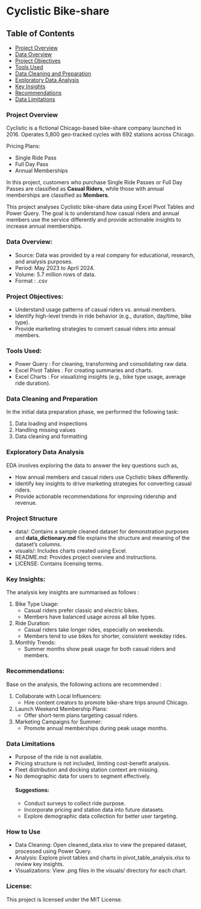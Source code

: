 # Cyclistic Bike-share

## Table of Contents
- [Project Overview](#project-overview)
- [Data Overview](#data-overview)
- [Project Objectives](#project-objectives)
- [Tools Used](#tools-used)
- [Data Cleaning and Preparation](#data-cleaning-and-preparation)
- [Exploratory Data Analysis](#exploratory-data-analysis)
- [Key Insights](#key-insights)
- [Recommendations](#recommendations)
- [Data Limitations](#data-limitations)

### Project Overview
Cyclistic is a fictional Chicago-based bike-share company launched in 2016. Operates 5,800 geo-tracked cycles with 692 stations across Chicago.

Pricing Plans:
- Single Ride Pass
- Full Day Pass
- Annual Memberships

In this project, customers who purchase Single Ride Passes or Full Day Passes are classified as **Casual Riders**, while those with annual memberships are classified as **Members**.

This project analyses Cyclistic bike-share data using Excel Pivot Tables and Power Query. The goal is to understand how casual riders and annual members use the service differently and provide actionable insights to increase annual memberships.

### Data Overview:
- Source: Data was provided by a real company for educational, research, and analysis purposes.
- Period: May 2023 to April 2024.
- Volume: 5.7 million rows of data.
- Format : .csv

### Project Objectives:
- Understand usage patterns of casual riders vs. annual members.
- Identify high-level trends in ride behavior (e.g., duration, day/time, bike type).
- Provide marketing strategies to convert casual riders into annual members.

### Tools Used:
- Power Query : For cleaning, transforming and consolidating raw data.
- Excel Pivot Tables : For creating summaries and charts.
- Excel Charts : For visualizing insights (e.g., bike type usage, average ride duration).

### Data Cleaning and Preparation
In the initial data preparation phase, we performed the following task:
1. Data loading and inspections
2. Handling missing values
3. Data cleaning and formatting

### Exploratory Data Analysis
EDA involves exploring the data to answer the key questions such as,
- How annual members and casual riders use Cyclistic bikes differently.
- Identify key insights to drive marketing strategies for converting casual riders.
- Provide actionable recommendations for improving ridership and revenue.

### Project Structure
- data/: Contains a sample cleaned dataset for demonstration purposes and **data_dictionary.md** file explains the structure and meaning of the dataset’s columns.
- visuals/: Includes charts created using Excel.
- README.md: Provides project overview and instructions.
- LICENSE: Contains licensing terms.

### Key Insights:
The analysis key insights are summarised as follows : 
1. Bike Type Usage:
    - Casual riders prefer classic and electric bikes.
    - Members have balanced usage across all bike types.
2. Ride Duration:
    - Casual riders take longer rides, especially on weekends.
    - Members tend to use bikes for shorter, consistent weekday rides.
3. Monthly Trends:
    - Summer months show peak usage for both casual riders and members.

### Recommendations:
Base on the analysis, the following actions are recommended : 

1. Collaborate with Local Influencers:
    - Hire content creators to promote bike-share trips around Chicago.
2. Launch Weekend Membership Plans:
    - Offer short-term plans targeting casual riders.
3. Marketing Campaigns for Summer:
    - Promote annual memberships during peak usage months.

### Data Limitations
- Purpose of the ride is not available.
- Pricing structure is not included, limiting cost-benefit analysis.
- Fleet distribution and docking station context are missing.
- No demographic data for users to segment effectively.
    #### Suggestions:
    - Conduct surveys to collect ride purpose.
    - Incorporate pricing and station data into future datasets.
    - Explore demographic data collection for better user targeting.


### How to Use
- Data Cleaning: Open cleaned_data.xlsx to view the prepared dataset, processed using Power Query.
- Analysis: Explore pivot tables and charts in pivot_table_analysis.xlsx to review key insights.
- Visualizations: View .png files in the visuals/ directory for each chart.

### License:
This project is licensed under the MIT License.


